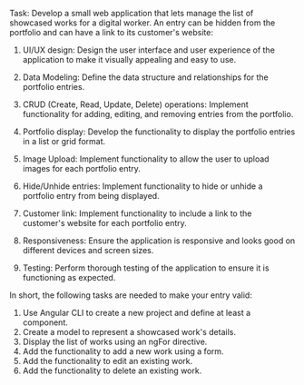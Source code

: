 Task:
Develop a small web application that lets manage the list of showcased works for a digital worker.
An entry can be hidden from the portfolio and can have a link to its customer's website:

1. UI/UX design: Design the user interface and user experience of the application to make it visually appealing and easy to use.

2. Data Modeling: Define the data structure and relationships for the portfolio entries.

3. CRUD (Create, Read, Update, Delete) operations: Implement functionality for adding, editing, and removing entries from the portfolio.

4. Portfolio display: Develop the functionality to display the portfolio entries in a list or grid format.

5. Image Upload: Implement functionality to allow the user to upload images for each portfolio entry.

6. Hide/Unhide entries: Implement functionality to hide or unhide a portfolio entry from being displayed.

7. Customer link: Implement functionality to include a link to the customer's website for each portfolio entry.

8. Responsiveness: Ensure the application is responsive and looks good on different devices and screen sizes.

9. Testing: Perform thorough testing of the application to ensure it is functioning as expected.

In short, the following tasks are needed to make your entry valid:

1. Use Angular CLI to create a new project and define at least a component.
2. Create a model to represent a showcased work's details.
3. Display the list of works using an ngFor directive.
4. Add the functionality to add a new work using a form.
5. Add the functionality to edit an existing work.
6. Add the functionality to delete an existing work.